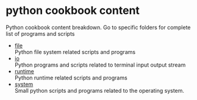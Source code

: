 
# python cookbook content
Python cookbook content breakdown. Go to specific folders for complete list of programs and scripts

* [file](https://github.com/endalk200/python-cookbook/blob/main/src/file/) <br>
  Python file system related scripts and programs
* [io](https://github.com/endalk200/python-cookbook/blob/main/src/io/) <br>
  Python programs and scripts related to terminal input output stream
* [runtime](https://github.com/endalk200/python-cookbook/blob/main/src/file/) <br>
  Python runtime related scripts and programs
* [system](https://github.com/endalk200/python-cookbook/blob/main/src/file/) <br>
  Small python scripts and programs related to the operating system.
